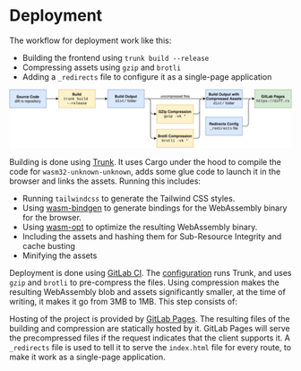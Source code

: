 # Deployment

The workflow for deployment work like this:

- Building the frontend using `trunk build --release`
- Compressing assets using `gzip` and `brotli`
- Adding a `_redirects` file to configure it as a single-page application

![Deployment diagram](deployment.svg)

Building is done using [Trunk][trunk]. It uses Cargo under the hood to compile
the code for `wasm32-unknown-unknown`, adds some glue code to launch it in the
browser and links the assets. Running this includes:

- Running `tailwindcss` to generate the Tailwind CSS styles.
- Using [wasm-bindgen][] to generate bindings for the WebAssembly binary for the browser.
- Using [wasm-opt][] to optimize the resulting WebAssembly binary.
- Including the assets and hashing them for Sub-Resource Integrity and cache busting
- Minifying the assets

Deployment is done using [GitLab CI][gitlab-ci]. The
[configuration](../.gitlab-ci.yml) runs Trunk, and uses `gzip` and `brotli` to
pre-compress the files. Using compression makes the resulting WebAssembly blob
and assets significantly smaller, at the time of writing, it makes it go from
3MB to 1MB. This step consists of:

Hosting of the project is provided by [GitLab Pages][gitlab-pages]. The
resulting files of the building and compression are statically hosted by it.
GitLab Pages will serve the precompressed files if the request indicates that
the client supports it. A `_redirects` file is used to tell it to serve the
`index.html` file for every route, to make it work as a single-page
application.

[trunk]: https://trunkrs.dev/
[gitlab-pages]: https://docs.gitlab.com/ee/user/project/pages/
[gitlab-ci]: https://docs.gitlab.com/ee/ci/
[wasm-opt]: https://github.com/WebAssembly/binaryen
[wasm-bindgen]: https://github.com/rustwasm/wasm-bindgen
